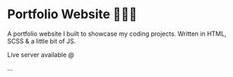 # Portfolio Website 👨‍🎨🎨

A portfolio website I built to showcase my coding projects. Written in HTML, SCSS &amp; a little bit of JS.

Live server available @

...
